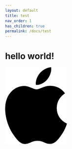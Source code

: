 ```yaml
---
layout: default
title: test
nav_order: 1
has_children: true
permalink: /docs/test
---
```


# hello world!

![image info](./apple.png)